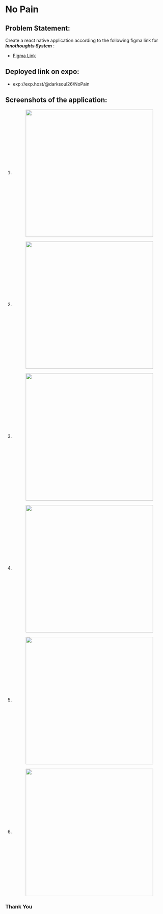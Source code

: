 # No Pain
## Problem Statement:
Create a react native application according to the following figma link for **_Innothoughts System_** :
- [Figma Link](https://www.figma.com/file/ECu6iChAumA32Fu1SXbgEj/Pain-score?node-id=0%3A1&t=QjrLdGVWL6VKsIfv-1)

## Deployed link on expo:
- exp://exp.host/@darksoul26/NoPain

## Screenshots of the application:

1. <p align="center"><img align="center" height="400em" src="https://user-images.githubusercontent.com/60578902/210117341-ba90194b-7680-420b-b698-0917aa160cb4.jpg" /></p>

2. <p align="center"><img align="center" height="400em" src="https://user-images.githubusercontent.com/60578902/210117342-b98165de-0f05-47d1-a3c4-7ef524125023.jpg" /></p>

3. <p align="center"><img align="center" height="400em" src="https://user-images.githubusercontent.com/60578902/210117343-603ab0b5-9a04-4a97-90a7-5350fadec6c4.jpg" /></p>

4. <p align="center"><img align="center" height="400em" src="https://user-images.githubusercontent.com/60578902/210117347-cf4215ec-e0f8-4b55-86ca-ae684ff7eb89.jpg" /></p>

5. <p align="center"><img align="center" height="400em" src="https://user-images.githubusercontent.com/60578902/210117348-34125617-9731-4f9e-8705-6784906318ad.jpg" /></p>

6. <p align="center"><img align="center" height="400em" src="https://user-images.githubusercontent.com/60578902/210117349-b6800bba-f051-40a4-bfbc-76f11a359315.jpg" /></p>

### Thank You
